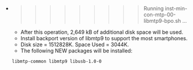 * >>>>>>>>> Running inst-min-con-mtp-00-libmtp9-bpo.sh ...
  * After this operation, 2,649 kB of additional disk space will be used.
  * Install backport version of libmtp9 to support the most smartphones.
  * Disk size = 1512828K. Space Used = 3044K.
  * The following NEW packages will be installed:
  ```bash
  libmtp-common libmtp9 libusb-1.0-0
  ```

